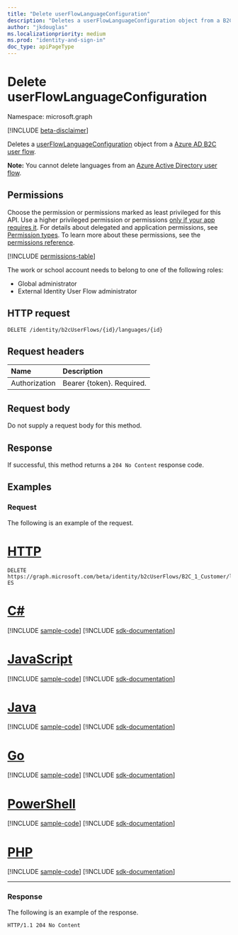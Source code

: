```yaml
---
title: "Delete userFlowLanguageConfiguration"
description: "Deletes a userFlowLanguageConfiguration object from a B2C user flow."
author: "jkdouglas"
ms.localizationpriority: medium
ms.prod: "identity-and-sign-in"
doc_type: apiPageType
---
```


# Delete userFlowLanguageConfiguration

Namespace: microsoft.graph

[!INCLUDE [beta-disclaimer](../../includes/beta-disclaimer.md)]

Deletes a [userFlowLanguageConfiguration](../resources/userflowlanguageconfiguration.md) object from a [Azure AD B2C user flow](../resources/b2cidentityuserflow.md).

**Note:** You cannot delete languages from an [Azure Active Directory user flow](../resources/b2xidentityuserflow.md).

## Permissions

Choose the permission or permissions marked as least privileged for this API. Use a higher privileged permission or permissions [only if your app requires it](/graph/permissions-overview#best-practices-for-using-microsoft-graph-permissions). For details about delegated and application permissions, see [Permission types](/graph/permissions-overview#permission-types). To learn more about these permissions, see the [permissions reference](/graph/permissions-reference).

<!-- { "blockType": "permissions", "name": "userflowlanguageconfiguration_delete" } -->
[!INCLUDE [permissions-table](../includes/permissions/userflowlanguageconfiguration-delete-permissions.md)]

The work or school account needs to belong to one of the following roles:

* Global administrator
* External Identity User Flow administrator

## HTTP request

<!-- {
  "blockType": "ignored"
}
-->

``` http
DELETE /identity/b2cUserFlows/{id}/languages/{id}
```

## Request headers

|Name|Description|
|:---|:---|
|Authorization|Bearer {token}. Required.|

## Request body

Do not supply a request body for this method.

## Response

If successful, this method returns a `204 No Content` response code.

## Examples

### Request

The following is an example of the request.


# [HTTP](#tab/http)
<!-- {
  "blockType": "request",
  "name": "delete_userflowlanguageconfiguration",
  "sampleKeys": ["B2C_1_Customer", "es-ES"]
}
-->

``` http
DELETE https://graph.microsoft.com/beta/identity/b2cUserFlows/B2C_1_Customer/languages/es-ES
```

# [C#](#tab/csharp)
[!INCLUDE [sample-code](../includes/snippets/csharp/delete-userflowlanguageconfiguration-csharp-snippets.md)]
[!INCLUDE [sdk-documentation](../includes/snippets/snippets-sdk-documentation-link.md)]

# [JavaScript](#tab/javascript)
[!INCLUDE [sample-code](../includes/snippets/javascript/delete-userflowlanguageconfiguration-javascript-snippets.md)]
[!INCLUDE [sdk-documentation](../includes/snippets/snippets-sdk-documentation-link.md)]

# [Java](#tab/java)
[!INCLUDE [sample-code](../includes/snippets/java/delete-userflowlanguageconfiguration-java-snippets.md)]
[!INCLUDE [sdk-documentation](../includes/snippets/snippets-sdk-documentation-link.md)]

# [Go](#tab/go)
[!INCLUDE [sample-code](../includes/snippets/go/delete-userflowlanguageconfiguration-go-snippets.md)]
[!INCLUDE [sdk-documentation](../includes/snippets/snippets-sdk-documentation-link.md)]

# [PowerShell](#tab/powershell)
[!INCLUDE [sample-code](../includes/snippets/powershell/delete-userflowlanguageconfiguration-powershell-snippets.md)]
[!INCLUDE [sdk-documentation](../includes/snippets/snippets-sdk-documentation-link.md)]

# [PHP](#tab/php)
[!INCLUDE [sample-code](../includes/snippets/php/delete-userflowlanguageconfiguration-php-snippets.md)]
[!INCLUDE [sdk-documentation](../includes/snippets/snippets-sdk-documentation-link.md)]

---

### Response

The following is an example of the response.

<!-- {
  "blockType": "response",
  "truncated": true
}
-->

``` http
HTTP/1.1 204 No Content
```
